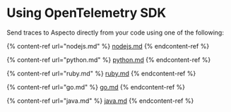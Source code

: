 # Using OpenTelemetry SDK

Send traces to Aspecto directly from your code using one of the following: 

{% content-ref url="nodejs.md" %}
[nodejs.md](nodejs.md)
{% endcontent-ref %}

{% content-ref url="python.md" %}
[python.md](python.md)
{% endcontent-ref %}

{% content-ref url="ruby.md" %}
[ruby.md](ruby.md)
{% endcontent-ref %}

{% content-ref url="go.md" %}
[go.md](go.md)
{% endcontent-ref %}

{% content-ref url="java.md" %}
[java.md](java.md)
{% endcontent-ref %}

